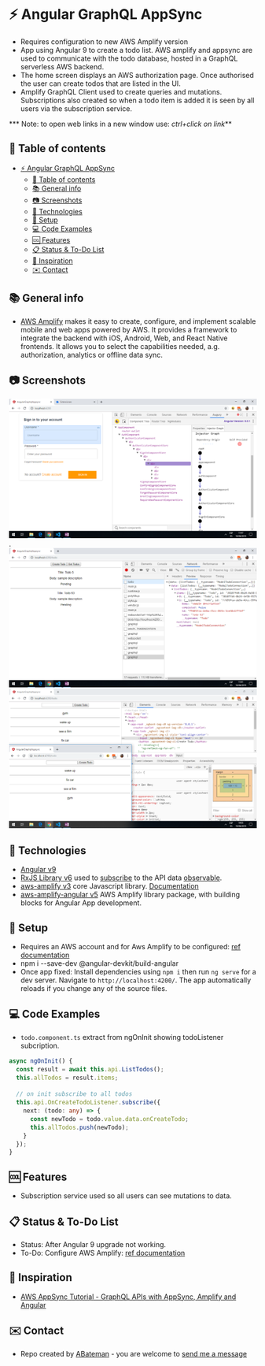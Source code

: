 # :zap: Angular GraphQL AppSync

* Requires configuration to new AWS Amplify version
* App using Angular 9 to create a todo list. AWS amplify and appsync are used to communicate with the todo database, hosted in a GraphQL serverless AWS backend.
* The home screen displays an AWS authorization page. Once authorised the user can create todos that are listed in the UI.
* Amplify GraphQL Client used to create queries and mutations. Subscriptions also created so when a todo item is added it is seen by all users via the subscription service.

*** Note: to open web links in a new window use: _ctrl+click on link_**

## :page_facing_up: Table of contents

* [:zap: Angular GraphQL AppSync](#zap-angular-graphql-appsync)
  * [:page_facing_up: Table of contents](#page_facing_up-table-of-contents)
  * [:books: General info](#books-general-info)
  * [:camera: Screenshots](#camera-screenshots)
  * [:signal_strength: Technologies](#signal_strength-technologies)
  * [:floppy_disk: Setup](#floppy_disk-setup)
  * [:computer: Code Examples](#computer-code-examples)
  * [:cool: Features](#cool-features)
  * [:clipboard: Status & To-Do List](#clipboard-status--to-do-list)
  * [:clap: Inspiration](#clap-inspiration)
  * [:envelope: Contact](#envelope-contact)

## :books: General info

* [AWS Amplify](https://aws.amazon.com/amplify/?nc1=h_ls) makes it easy to create, configure, and implement scalable mobile and web apps powered by AWS. It provides a framework to integrate the backend with iOS, Android, Web, and React Native frontends. It allows you to select the capabilities needed, a.g. authorization, analytics or offline data sync.

## :camera: Screenshots

![Example screenshot](./img/auth.png).
![Example screenshot](./img/todos.png)
![Example screenshot](./img/updates.png)

## :signal_strength: Technologies

* [Angular v9](https://angular.io/)
* [RxJS Library v6](https://angular.io/guide/rx-library) used to [subscribe](http://reactivex.io/documentation/operators/subscribe.html) to the API data [observable](http://reactivex.io/documentation/observable.html).
* [aws-amplify v3](https://www.npmjs.com/package/aws-amplify) core Javascript library. [Documentation](https://aws-amplify.github.io/docs/js/start?platform=purejs)
* [aws-amplify-angular v5](https://www.npmjs.com/package/aws-amplify-angular) AWS Amplify library package, with building blocks for Angular App development.

## :floppy_disk: Setup

* Requires an AWS account and for Aws Amplify to be configured: [ref documentation](https://docs.amplify.aws/start/getting-started/installation/q/integration/angular#option-1-watch-the-video-guide)
* npm i --save-dev @angular-devkit/build-angular
* Once app fixed: Install dependencies using `npm i` then run `ng serve` for a dev server. Navigate to `http://localhost:4200/`. The app automatically reloads if you change any of the source files.

## :computer: Code Examples

* `todo.component.ts` extract from ngOnInit showing todoListener subcription.

```Typescript
async ngOnInit() {
  const result = await this.api.ListTodos();
  this.allTodos = result.items;

  // on init subscribe to all todos
  this.api.OnCreateTodoListener.subscribe({
    next: (todo: any) => {
      const newTodo = todo.value.data.onCreateTodo;
      this.allTodos.push(newTodo);
    }
  });
}
```

## :cool: Features

* Subscription service used so all users can see mutations to data.

## :clipboard: Status & To-Do List

* Status: After Angular 9 upgrade not working.
* To-Do: Configure AWS Amplify: [ref documentation](https://docs.amplify.aws/start/getting-started/installation/q/integration/angular#option-1-watch-the-video-guide)

## :clap: Inspiration

* [AWS AppSync Tutorial - GraphQL APIs with AppSync, Amplify and Angular](https://www.youtube.com/watch?v=QEMfnr5MO1w)

## :envelope: Contact

* Repo created by [ABateman](https://www.andrewbateman.org) - you are welcome to [send me a message](https://andrewbateman.org/contact)
